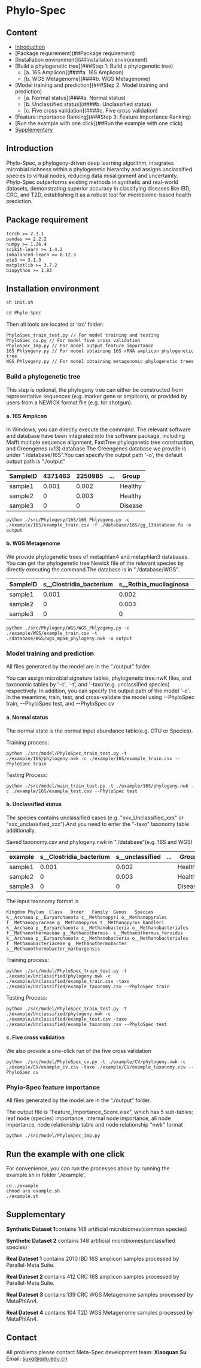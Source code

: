 # Phylo-Spec

## Content

- [Introduction](##Introduction)
- [Package requirement](##Package requirement)
- [Installation environment](##Installation environment)
- [Build a phylogenetic tree](###Step 1: Build a phylogenetic tree)
  - [a. 16S Amplicon](####a. 16S Amplicon)
  - [b. WGS Metagenome](####b. WGS Metagenome)
- [Model training and prediction](###Step 2: Model training and prediction)
  - [a. Normal status](####a. Normal status)
  - [b. Unclassified status](####b. Unclassified status)
  - [c. Five cross validation](####c. Five cross validation)
- [Feature Importance Ranking](###Step 3: Feature Importance Ranking)
- [Run the example with one click](##Run the example with one click)
- [Supplementary](##Supplementary)

## Introduction

Phylo-Spec, a phylogeny-driven deep learning algorithm, integrates microbial richness within a phylogenetic hierarchy and assigns unclassified species to virtual nodes, reducing data misalignment and uncertainty.  Phylo-Spec outperforms existing methods in synthetic and real-world datasets, demonstrating superior accuracy in classifying diseases like IBD, CRC, and T2D, establishing it as a robust tool for microbiome-based health prediction.

## Package requirement

```
torch >= 2.3.1
pandas >= 2.2.2
numpy >= 1.26.4
scikit-learn >= 1.4.2
imbalanced-learn >= 0.12.3
ete3 >= 3.1.3
matplotlib >= 3.7.2
biopython >= 1.83
```

## Installation environment

```
sh init.sh
```

```python
cd Phylo-Spec
```

Then all tools are located at ‘src’ folder:

```
PhyloSpec_train_test.py // For model training and testing
PhyloSpec_cv.py // For model five cross validation
PhyloSpec_Imp.py // For model output feature importance
16S_Phlyogeny.py // For model obtaining 16S rRNA amplicon phylogenetic tree
WGS_Phlyogeny.py // For model obtaining metagenomic phylogenetic trees
```

### Build a phylogenetic tree

This step is optional, the phylogeny tree can either be constructed from representative sequences (e.g. marker gene or amplicon), or provided by users from a NEWICK format file (e.g. for shotgun).

#### a. 16S Amplicon

In Windows, you can directly execute the command. The relevant software and database have been integrated into the software package, including Mafft multiple sequence alignment, FastTree phylogenetic tree construction, and Greengenes (v13) database.The Greengenes database we provide is under "./database/16S".You can specify the output path '-o', the default output path is “./output”

| SampleID | 4371463 | 2250985 | ...  | Group   |
| ------- | ------- | ------- | :--: | ------- |
| sample1 | 0.001   | 0.002   |      | Healthy |
| sample2 | 0       | 0.003   |      | Healthy |
| sample3 | 0       | 0       |      | Disease |

```
python ./src/Phylogeny/16S/16S_Phlyogeny.py -c ./example/16S/example_train.csv -f ./database/16S/gg_13database.fa -o output
```

#### b. WGS Metagenome

We provide phylogenetic trees of metaphlan4 and metaphlan3 databases. You can get the phylogenetic tree Newick file of the relevant species by directly executing the command.The database is in "./database/WGS".

| SampleID | s__Clostridia_bacterium | s__Rothia_mucilaginosa | ...  | Group   |
| ------- | ----------------------- | ---------------------- | :--: | ------- |
| sample1 | 0.001                   | 0.002                  |      | Healthy |
| sample2 | 0                       | 0.003                  |      | Healthy |
| sample3 | 0                       | 0                      |      | Disease |

```
python ./src/Phylogeny/WGS/WGS_Phlyogeny.py -c ./example/WGS/example_train.csv -t ./database/WGS/wgs_mpa4_phylogeny.nwk -o output
```

### Model training and prediction

All files generated by the model are in the “./output” folder.

You can assign microbial signature tables, phylogenetic tree.nwK files, and taxonomic tables by '-c', '-t', and '-taxo'(e.g. unclassified species) respectively. In addition, you can specify the output path of the model '-o'. In the meantime, train, test, and cross-validate the model using --PhyloSpec train, --PhyloSpec test, and --PhyloSpec cv

#### a. Normal status

The normal state is the normal input abundance table(e.g. OTU or Species).

Training process:

```
python ./src/model/PhyloSpec_train_test.py -t ./example/16S/phylogeny.nwk -c ./example/16S/example_train.csv --PhyloSpec train
```

Testing Process:

````
python ./src/model/main_train_test.py -t ./example/16S/phylogeny.nwk -c ./example/16S/example_test.csv --PhyloSpec test
````

#### b. Unclassified status

The species contains unclassified cases (e.g. "xxx_Unclassified_xxx" or "xxx_unclassified_xxx").And you need to enter the "-taxo" taxonomy table additionally.

Saved taxonomy.csv and phylogeny.nwk in "./database"(e.g. 16S and WGS)

| example | s__Clostridia_bacterium | s__unclassified | ...  | Group   |
| ------- | ----------------------- | --------------- | :--: | ------- |
| sample1 | 0.001                   | 0.002           |      | Healthy |
| sample2 | 0                       | 0.003           |      | Healthy |
| sample3 | 0                       | 0               |      | Disease |

The input taxonomy format is

```
Kingdom Phylum  Class   Order   Family  Genus   Species
k__Archaea p__Euryarchaeota c__Methanopyri o__Methanopyrales f__Methanopyraceae g__Methanopyrus s__Methanopyrus_kandleri
k__Archaea p__Euryarchaeota c__Methanobacteria o__Methanobacteriales f__Methanothermaceae g__Methanothermus  s__Methanothermus_fervidus
k__Archaea p__Euryarchaeota c__Methanobacteria o__Methanobacteriales f__Methanobacteriaceae g__Methanothermobacter s__Methanothermobacter_marburgensis
```

Training process:

```
python ./src/model/PhyloSpec_train_test.py -t ./example/Unclassified/phylogeny.nwk -c ./example/Unclassified/example_train.csv -taxo ./example/Unclassified/example_taxonomy.csv --PhyloSpec train
```

Testing Process:

```
python ./src/model/PhyloSpec_train_test.py -t ./example/Unclassified/phylogeny.nwk -c ./example/Unclassified/example_test.csv -taxo ./example/Unclassified/example_taxonomy.csv --PhyloSpec test
```

#### c. Five cross validation

We also provide a one-click run of the five cross validation

```
python ./src/model/PhyloSpec_cv.py -t ./example/CV/phylogeny.nwk -c ./example/CV/example_cv.csv -taxo ./example/CV/example_taxonomy.csv --PhyloSpec cv
```

### Phylo-Spec feature importance

All files generated by the model are in the “./output” folder.

The output file is "Feature_Importance_Score.xlsx", which has 5 sub-tables: leaf node (species) importance, internal node importance, all node importance, node relationship table and node relationship "nwk" format

```
python ./src/model/PhyloSpec_Imp.py
```

## Run the example with one click

For convenience, you can run the processes above by running the example.sh in folder './example'.

```
cd ./example
chmod a+x example.sh
./example.sh
```

## Supplementary

**Synthetic Dataset 1**contains 148 artificial microbiomes(common species)

**Synthetic Dataset 2** contains 148 artificial microbiomes(unclassified species)

**Real Dateset 1** contains 2010 IBD 16S amplicon samples processed by Parallel-Meta Suite.

**Real Dateset 2** contains 412 CRC 16S amplicon samples processed by Parallel-Meta Suite.

**Real Dateset 3** contains 139 CRC WGS Metagenome samples processed by MetaPhlAn4.

**Real Dateset 4** contains 104 T2D WGS Metagenome samples processed by MetaPhlAn4.

## Contact

All problems please contact Meta-Spec development team: **Xiaoquan Su**  Email: [suxq@qdu.edu.cn](mailto:suxq@qdu.edu.cn)
